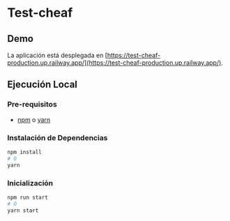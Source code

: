 # Test-cheaf

## Demo

La aplicación está desplegada en [https://test-cheaf-production.up.railway.app/](https://test-cheaf-production.up.railway.app/).

## Ejecución Local

### Pre-requisitos

- [npm](https://www.npmjs.com/) o [yarn](https://yarnpkg.com/)

### Instalación de Dependencias

```bash
npm install
# O
yarn
```

### Inicialización

```bash
npm run start
# O
yarn start
```